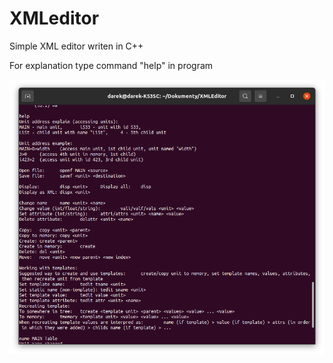 # XMLeditor
Simple XML editor writen in C++

For explanation type command "help" in program

![help](https://github.com/DDaarcon/XMLEditor/blob/main/Screenshots/XMLEditor1.png)
